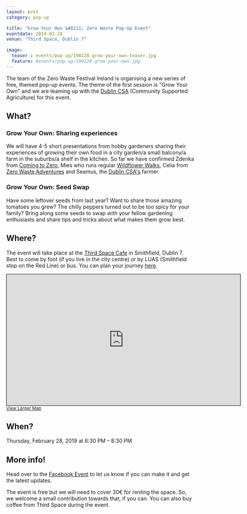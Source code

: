 ```yaml
---
layout: post
category: pop-up

title: "Grow Your Own &#8211; Zero Waste Pop-Up Event"
eventdate: 2019-02-28
venue: "Third Space, Dublin 7"

image:
  teaser : events/pop-up/190228-grow-your-own-teaser.jpg
  feature: #events/pop-up/190228-grow-your-own.jpg
---
```


The team of the Zero Waste Festival Ireland is organising a new series of free, themed pop-up events. The theme of the first session is "Grow Your Own" and we are teaming up with the [Dublin CSA](https://csadublin.wordpress.com/) (Community Supported Agriculture) for this event.

## What?

### Grow Your Own: Sharing experiences

We will have 4-5 short presentations from hobby gardeners sharing their experiences of growing their own food in a city garden/a small balcony/a farm in the suburbs/a shelf in the kitchen. So far we have confirmed Zdenka from [Coming to Zero](https://comingtozero.com/), Mies who runs regular [Wildflower Walks](https://www.facebook.com/WildflowerWalksIreland/), Celia from [Zero Waste Adventures](https://www.celiasomlai.com/) and Seamus, the [Dublin CSA's](https://csadublin.wordpress.com/) farmer.

### Grow Your Own: Seed Swap

Have some leftover seeds from last year? Want to share those amazing tomatoes you grew? The chilly peppers turned out to be too spicy for your family? Bring along some seeds to swap with your fellow gardening enthusiasts and share tips and tricks about what makes them grow best. 

## Where?

The event will take place at the [Third Space Cafe](http://thirdspace.ie/) in Smithfield, Dublin 7. Best to come by foot (if you live in the city centre) or by LUAS (Smithfield stop on the Red Line) or bus. You can plan your journey [here](https://journeyplanner.transportforireland.ie/nta/XSLT_TRIP_REQUEST2?language=en).

<iframe width="625" height="350" frameborder="0" scrolling="no" marginheight="0" marginwidth="0" src="https://www.openstreetmap.org/export/embed.html?bbox=-6.280585527420044%2C53.34732506536057%2C-6.277592182159425%2C53.34823772746162&amp;layer=mapnik" style="border: 1px solid black"></iframe><br/><small><a href="https://www.openstreetmap.org/#map=19/53.34778/-6.27909">View Larger Map</a></small>

## When?

Thursday, February 28, 2019 at 6:30 PM &#8211; 8:30 PM

## More info!

Head over to the [Facebook Event](https://www.facebook.com/events/2000556829993336/) to let us know if you can make it and get the latest updates.

The event is free but we will need to cover 30€ for renting the space. So, we welcome a small contribution towards that, if you can. You can also buy coffee from Third Space during the event.





